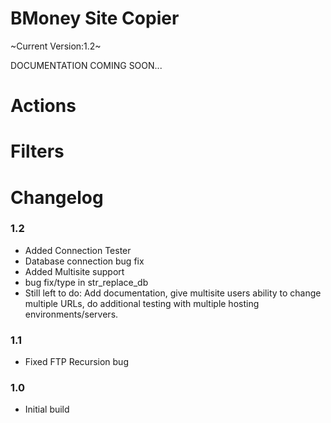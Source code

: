 BMoney Site Copier
=================

~Current Version:1.2~

DOCUMENTATION COMING SOON...

Actions
===========


Filters
===========


Changelog
===========

### 1.2
* Added Connection Tester
* Database connection bug fix
* Added Multisite support
* bug fix/type in str_replace_db
* Still left to do: Add documentation, give multisite users ability to change multiple URLs, do additional testing with multiple hosting environments/servers.

### 1.1
* Fixed FTP Recursion bug

### 1.0
* Initial build
